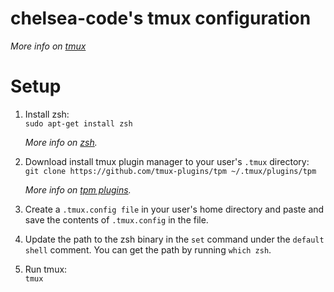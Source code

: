 # chelsea-code's tmux configuration
*More info on [tmux](https://github.com/tmux.)*

# Setup
1. Install zsh:  
`sudo apt-get install zsh`  

    *More info on [zsh](https://www.zsh.org/).*  
    
1. Download install tmux plugin manager to your user's `.tmux` directory:  
`git clone https://github.com/tmux-plugins/tpm ~/.tmux/plugins/tpm`  

    *More info on [tpm plugins](https://github.com/tmux-plugins/tpm).*

1. Create a `.tmux.config file` in your user's home directory and paste and save the contents of `.tmux.config` in the file.

1. Update the path to the zsh binary in the `set` command under the `default shell` comment. You can get the path by running `which zsh`.

1. Run tmux:  
`tmux`
